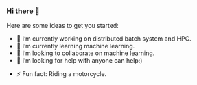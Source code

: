 ### Hi there 👋

<!--
**dank33r/dank33r** is a ✨ _special_ ✨ repository because its `README.md` (this file) appears on your GitHub profile.-->

Here are some ideas to get you started:

- 🔭 I’m currently working on distributed batch system and HPC.
- 🌱 I’m currently learning machine learning.
- 👯 I’m looking to collaborate on machine learning.
- 🤔 I’m looking for help with anyone can help:)
<!-- - 💬 Ask me about ...
- 📫 How to reach me: ...
- 😄 Pronouns: ... -->
- ⚡ Fun fact: Riding a motorcycle.

